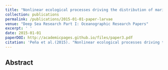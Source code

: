 ```yaml
---
title: "Nonlinear ecological processes driving the distribution of marine decapod larvae"
collection: publications
permalink: /publications/2015-01-01-paper-larvae
venue: "Deep Sea Research Part I: Oceanographic Research Papers"
excerpt: ' '
date: 2015-01-01
paperDOI: http://academicpages.github.io/files/paper3.pdf
citation: 'Peña et al.(2015). "Nonlinear ecological processes driving the distribution of marine decapod larvae." <i>Journal 1</i>. 97, 92 --106.'
---
```


## Abstract
